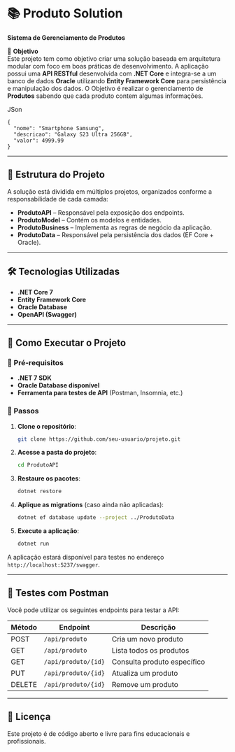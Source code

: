 # 📚 Produto Solution

**Sistema de Gerenciamento de Produtos**

🎯 **Objetivo**  
Este projeto tem como objetivo criar uma solução baseada em arquitetura modular com foco em boas práticas de desenvolvimento. A aplicação possui uma **API RESTful** desenvolvida com **.NET Core** e integra-se a um banco de dados **Oracle** utilizando **Entity Framework Core** para persistência e manipulação dos dados. O Objetivo é realizar o gerenciamento de **Produtos** sabendo que cada produto contem algumas informações.

JSon
```
{
  "nome": "Smartphone Samsung",
  "descricao": "Galaxy S23 Ultra 256GB",
  "valor": 4999.99
}
```

---

## 🧱 Estrutura do Projeto

A solução está dividida em múltiplos projetos, organizados conforme a responsabilidade de cada camada:

- **ProdutoAPI** – Responsável pela exposição dos endpoints.
- **ProdutoModel** – Contém os modelos e entidades.
- **ProdutoBusiness** – Implementa as regras de negócio da aplicação.
- **ProdutoData** – Responsável pela persistência dos dados (EF Core + Oracle).

---

## 🛠️ Tecnologias Utilizadas

- **.NET Core 7**
- **Entity Framework Core**
- **Oracle Database**
- **OpenAPI (Swagger)**

---

## 🚀 Como Executar o Projeto

### 🔧 Pré-requisitos

- **.NET 7 SDK**
- **Oracle Database disponível**
- **Ferramenta para testes de API** (Postman, Insomnia, etc.)

### 🏁 Passos

1. **Clone o repositório**:

    ```bash
    git clone https://github.com/seu-usuario/projeto.git
    ```

2. **Acesse a pasta do projeto**:

    ```bash
    cd ProdutoAPI
    ```

3. **Restaure os pacotes**:

    ```bash
    dotnet restore
    ```

4. **Aplique as migrations** (caso ainda não aplicadas):

    ```bash
    dotnet ef database update --project ../ProdutoData
    ```

5. **Execute a aplicação**:

    ```bash
    dotnet run
    ```

A aplicação estará disponível para testes no endereço `http://localhost:5237/swagger`.

---

## 🧪 Testes com Postman

Você pode utilizar os seguintes endpoints para testar a API:

| Método | Endpoint         | Descrição                   |
|--------|------------------|-----------------------------|
| POST   | `/api/produto`    | Cria um novo produto        |
| GET    | `/api/produto`    | Lista todos os produtos     |
| GET    | `/api/produto/{id}` | Consulta produto específico |
| PUT    | `/api/produto/{id}` | Atualiza um produto         |
| DELETE | `/api/produto/{id}` | Remove um produto           |

---

## 📝 Licença

Este projeto é de código aberto e livre para fins educacionais e profissionais.

